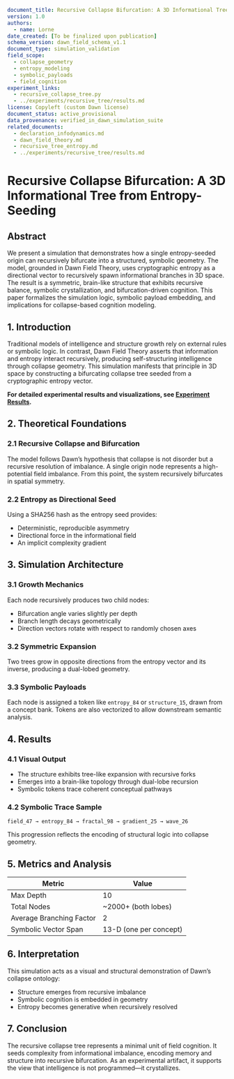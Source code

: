 ```yaml
document_title: Recursive Collapse Bifurcation: A 3D Informational Tree from Entropy-Seeding
version: 1.0
authors:
  - name: Lorne
date_created: [To be finalized upon publication]
schema_version: dawn_field_schema_v1.1
document_type: simulation_validation
field_scope:
  - collapse_geometry
  - entropy_modeling
  - symbolic_payloads
  - field_cognition
experiment_links:
  - recursive_collapse_tree.py
  - ../experiments/recursive_tree/results.md
license: Copyleft (custom Dawn license)
document_status: active_provisional
data_provenance: verified_in_dawn_simulation_suite
related_documents:
  - declaration_infodynamics.md
  - dawn_field_theory.md
  - recursive_tree_entropy.md
  - ../experiments/recursive_tree/results.md
```

# Recursive Collapse Bifurcation: A 3D Informational Tree from Entropy-Seeding

## Abstract

We present a simulation that demonstrates how a single entropy-seeded origin can recursively bifurcate into a structured, symbolic geometry. The model, grounded in Dawn Field Theory, uses cryptographic entropy as a directional vector to recursively spawn informational branches in 3D space. The result is a symmetric, brain-like structure that exhibits recursive balance, symbolic crystallization, and bifurcation-driven cognition. This paper formalizes the simulation logic, symbolic payload embedding, and implications for collapse-based cognition modeling.

## 1. Introduction

Traditional models of intelligence and structure growth rely on external rules or symbolic logic. In contrast, Dawn Field Theory asserts that information and entropy interact recursively, producing self-structuring intelligence through collapse geometry. This simulation manifests that principle in 3D space by constructing a bifurcating collapse tree seeded from a cryptographic entropy vector.

**For detailed experimental results and visualizations, see [Experiment Results](../experiments/recursive_tree/results.md).**

## 2. Theoretical Foundations

### 2.1 Recursive Collapse and Bifurcation

The model follows Dawn’s hypothesis that collapse is not disorder but a recursive resolution of imbalance. A single origin node represents a high-potential field imbalance. From this point, the system recursively bifurcates in spatial symmetry.

### 2.2 Entropy as Directional Seed

Using a SHA256 hash as the entropy seed provides:

- Deterministic, reproducible asymmetry
- Directional force in the informational field
- An implicit complexity gradient

## 3. Simulation Architecture

### 3.1 Growth Mechanics

Each node recursively produces two child nodes:

- Bifurcation angle varies slightly per depth
- Branch length decays geometrically
- Direction vectors rotate with respect to randomly chosen axes

### 3.2 Symmetric Expansion

Two trees grow in opposite directions from the entropy vector and its inverse, producing a dual-lobed geometry.

### 3.3 Symbolic Payloads

Each node is assigned a token like `entropy_84` or `structure_15`, drawn from a concept bank. Tokens are also vectorized to allow downstream semantic analysis.

## 4. Results

### 4.1 Visual Output

- The structure exhibits tree-like expansion with recursive forks
- Emerges into a brain-like topology through dual-lobe recursion
- Symbolic tokens trace coherent conceptual pathways

### 4.2 Symbolic Trace Sample

```
field_47 → entropy_84 → fractal_98 → gradient_25 → wave_26
```

This progression reflects the encoding of structural logic into collapse geometry.

## 5. Metrics and Analysis

| Metric                   | Value                  |
| ------------------------ | ---------------------- |
| Max Depth                | 10                     |
| Total Nodes              | ~2000+ (both lobes)    |
| Average Branching Factor | 2                      |
| Symbolic Vector Span     | 13-D (one per concept) |

## 6. Interpretation

This simulation acts as a visual and structural demonstration of Dawn’s collapse ontology:

- Structure emerges from recursive imbalance
- Symbolic cognition is embedded in geometry
- Entropy becomes generative when recursively resolved

## 7. Conclusion

The recursive collapse tree represents a minimal unit of field cognition. It seeds complexity from informational imbalance, encoding memory and structure into recursive bifurcation. As an experimental artifact, it supports the view that intelligence is not programmed—it crystallizes.

